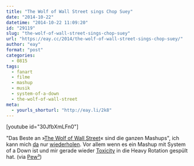```yaml
---
title: "The Wolf of Wall Street sings Chop Suey"
date: "2014-10-22"
datetime: "2014-10-22 11:09:20"
id: "29119"
slug: "the-wolf-of-wall-street-sings-chop-suey"
url: "https://eay.cc/2014/the-wolf-of-wall-street-sings-chop-suey/"
author: "eay"
format: "post"
categories:
  - 0815
tags:
  - fanart
  - filme
  - mashup
  - musik
  - system-of-a-down
  - the-wolf-of-wall-street
meta:
  - yourls_shorturl: "http://eay.li/2k8"
---
```


\[youtube id="30JfbXmLFn0"\]

"Das Beste an »[The Wolf of Wall Street](//eay.cc/tag/the-wolf-of-wall-street/#thewolfofwallstreet)« sind die ganzen Mashups", ich kann mich [da](//eay.cc/2014/the-worf-of-starfleet/) nur [wiederholen](//eay.cc/2014/the-dwarf-of-westeros/). Vor allem wenn es ein Mashup mit System of a Down ist und mir gerade wieder [Toxicity](http://www.amazon.de/exec/obidos/ASIN/B009J6214O/eayznet-21) in die Heavy Rotation gespült hat. (via [Pew³](http://www.pewpewpew.de/2014/10/13/the-wolf-of-wall-street-x-system-of-a-down/))
